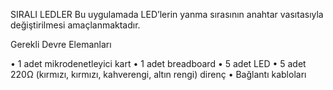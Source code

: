 SIRALI LEDLER Bu uygulamada LED’lerin yanma sırasının anahtar vasıtasıyla değiştirilmesi amaçlanmaktadır.

Gerekli Devre Elemanları

• 1 adet mikrodenetleyici kart
• 1 adet breadboard
• 5 adet LED
• 5 adet 220Ω (kırmızı, kırmızı, kahverengi, altın rengi) direnç
• Bağlantı kabloları
